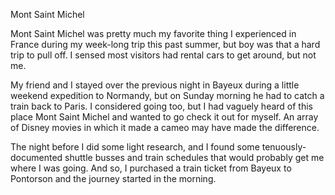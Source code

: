Mont Saint Michel

Mont Saint Michel was pretty much my favorite thing I experienced in France during my week-long trip this past summer, but boy was that a hard trip to pull off. I sensed most visitors had rental cars to get around, but not me.

My friend and I stayed over the previous night in Bayeux during a little weekend expedition to Normandy, but on Sunday morning he had to catch a train back to Paris. I considered going too, but I had vaguely heard of this place Mont Saint Michel and wanted to go check it out for myself. An array of Disney movies in which it made a cameo may have made the difference.

The night before I did some light research, and I found some tenuously-documented shuttle busses and train schedules that would probably get me where I was going. And so, I purchased a train ticket from Bayeux to Pontorson and the journey started in the morning.